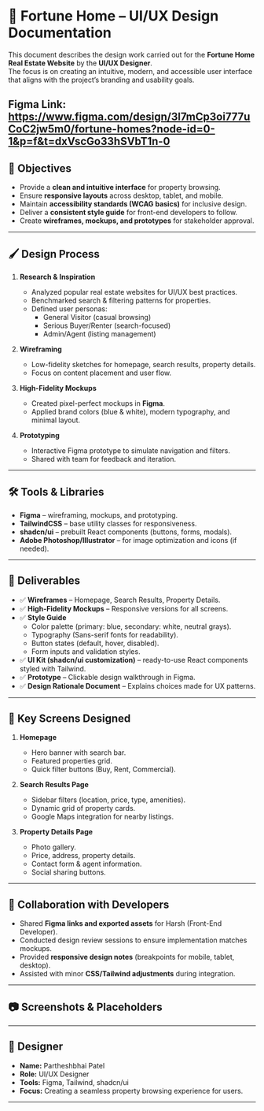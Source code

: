 # 🎨 Fortune Home – UI/UX Design Documentation

This document describes the design work carried out for the **Fortune Home Real Estate Website** by the **UI/UX Designer**.  
The focus is on creating an intuitive, modern, and accessible user interface that aligns with the project’s branding and usability goals.

Figma Link: https://www.figma.com/design/3l7mCp3oi777uCoC2jw5m0/fortune-homes?node-id=0-1&p=f&t=dxVscGo33hSVbT1n-0
---

## 🎯 Objectives

- Provide a **clean and intuitive interface** for property browsing.  
- Ensure **responsive layouts** across desktop, tablet, and mobile.  
- Maintain **accessibility standards (WCAG basics)** for inclusive design.  
- Deliver a **consistent style guide** for front-end developers to follow.  
- Create **wireframes, mockups, and prototypes** for stakeholder approval.  

---

## 🖌 Design Process

1. **Research & Inspiration**
   - Analyzed popular real estate websites for UI/UX best practices.
   - Benchmarked search & filtering patterns for properties.
   - Defined user personas:  
     - General Visitor (casual browsing)  
     - Serious Buyer/Renter (search-focused)  
     - Admin/Agent (listing management)  

2. **Wireframing**
   - Low-fidelity sketches for homepage, search results, property details.
   - Focus on content placement and user flow.  

3. **High-Fidelity Mockups**
   - Created pixel-perfect mockups in **Figma**.  
   - Applied brand colors (blue & white), modern typography, and minimal layout.  

4. **Prototyping**
   - Interactive Figma prototype to simulate navigation and filters.  
   - Shared with team for feedback and iteration.  

---

## 🛠 Tools & Libraries

- **Figma** – wireframing, mockups, and prototyping.  
- **TailwindCSS** – base utility classes for responsiveness.  
- **shadcn/ui** – prebuilt React components (buttons, forms, modals).  
- **Adobe Photoshop/Illustrator** – for image optimization and icons (if needed).  

---

## 📑 Deliverables

- ✅ **Wireframes** – Homepage, Search Results, Property Details.  
- ✅ **High-Fidelity Mockups** – Responsive versions for all screens.  
- ✅ **Style Guide**  
  - Color palette (primary: blue, secondary: white, neutral grays).  
  - Typography (Sans-serif fonts for readability).  
  - Button states (default, hover, disabled).  
  - Form inputs and validation styles.  
- ✅ **UI Kit (shadcn/ui customization)** – ready-to-use React components styled with Tailwind.  
- ✅ **Prototype** – Clickable design walkthrough in Figma.  
- ✅ **Design Rationale Document** – Explains choices made for UX patterns.  

---

## 📱 Key Screens Designed

1. **Homepage**
   - Hero banner with search bar.  
   - Featured properties grid.  
   - Quick filter buttons (Buy, Rent, Commercial).  

2. **Search Results Page**
   - Sidebar filters (location, price, type, amenities).  
   - Dynamic grid of property cards.  
   - Google Maps integration for nearby listings.  

3. **Property Details Page**
   - Photo gallery.  
   - Price, address, property details.  
   - Contact form & agent information.  
   - Social sharing buttons.  

---

## 🔄 Collaboration with Developers

- Shared **Figma links and exported assets** for Harsh (Front-End Developer).  
- Conducted design review sessions to ensure implementation matches mockups.  
- Provided **responsive design notes** (breakpoints for mobile, tablet, desktop).  
- Assisted with minor **CSS/Tailwind adjustments** during integration.  

---

## 📷 Screenshots & Placeholders



---

## 👤 Designer

- **Name:** Partheshbhai Patel
- **Role:** UI/UX Designer  
- **Tools:** Figma, Tailwind, shadcn/ui  
- **Focus:** Creating a seamless property browsing experience for users.  

---
